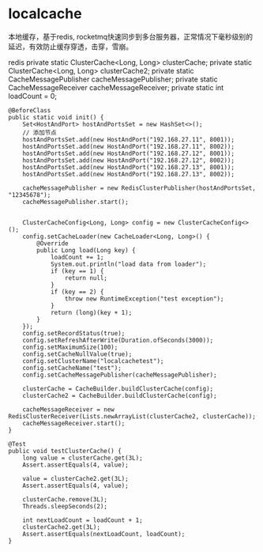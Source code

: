 # localcache
本地缓存，基于redis, rocketmq快速同步到多台服务器，正常情况下毫秒级别的延迟，有效防止缓存穿透，击穿，雪崩。

redis
    private static ClusterCache<Long, Long> clusterCache;
    private static ClusterCache<Long, Long> clusterCache2;
    private static CacheMessagePublisher cacheMessagePublisher;
    private static CacheMessageReceiver cacheMessageReceiver;
    private static int loadCount = 0;



    @BeforeClass
    public static void init() {
        Set<HostAndPort> hostAndPortsSet = new HashSet<>();
        // 添加节点
        hostAndPortsSet.add(new HostAndPort("192.168.27.11", 8001));
        hostAndPortsSet.add(new HostAndPort("192.168.27.11", 8002));
        hostAndPortsSet.add(new HostAndPort("192.168.27.12", 8001));
        hostAndPortsSet.add(new HostAndPort("192.168.27.12", 8002));
        hostAndPortsSet.add(new HostAndPort("192.168.27.13", 8001));
        hostAndPortsSet.add(new HostAndPort("192.168.27.13", 8002));

        cacheMessagePublisher = new RedisClusterPublisher(hostAndPortsSet, "12345678");
        cacheMessagePublisher.start();


        ClusterCacheConfig<Long, Long> config = new ClusterCacheConfig<>();
        config.setCacheLoader(new CacheLoader<Long, Long>() {
            @Override
            public Long load(Long key) {
                loadCount += 1;
                System.out.println("load data from loader");
                if (key == 1) {
                    return null;
                }
                if (key == 2) {
                    throw new RuntimeException("test exception");
                }
                return (long)(key + 1);
            }
        });
        config.setRecordStatus(true);
        config.setRefreshAfterWrite(Duration.ofSeconds(3000));
        config.setMaximumSize(100);
        config.setCacheNullValue(true);
        config.setClusterName("localcachetest");
        config.setCacheName("test");
        config.setCacheMessagePublisher(cacheMessagePublisher);

        clusterCache = CacheBuilder.buildClusterCache(config);
        clusterCache2 = CacheBuilder.buildClusterCache(config);

        cacheMessageReceiver = new RedisClusterReceiver(Lists.newArrayList(clusterCache2, clusterCache));
        cacheMessageReceiver.start();
    }

    @Test
    public void testClusterCache() {
        long value = clusterCache.get(3L);
        Assert.assertEquals(4, value);

        value = clusterCache2.get(3L);
        Assert.assertEquals(4, value);

        clusterCache.remove(3L);
        Threads.sleepSeconds(2);

        int nextLoadCount = loadCount + 1;
        clusterCache2.get(3L);
        Assert.assertEquals(nextLoadCount, loadCount);
    }




